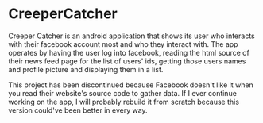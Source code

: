 # CreeperCatcher

Creeper Catcher is an android application that shows its user who interacts with their facebook account most and who they interact with. The app operates by having the user log into facebook, reading the html source of their news feed page for the list of users' ids, getting those users names and profile picture and displaying them in a list.

This project has been discontinued because Facebook doesn't like it when you read their website's source code to gather data. If I ever continue working on the app, I will probably rebuild it from scratch because this version could've been better in every way.
